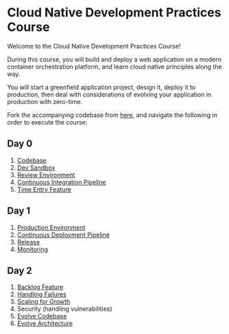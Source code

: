 # Cloud Native Development Practices Course

Welcome to the Cloud Native Development Practices Course!

During this course,
you will build and deploy a web application on a modern container
orchestration platform,
and learn cloud native principles along the way.

You will start a greenfield application project,
design it,
deploy it to production,
then deal with considerations of evolving your application in production
with zero-time.

Fork the accompanying codebase from
[here](https://github.com/platform-acceleration-lab/tracker.git),
and navigate the following in order to execute the course:

## Day 0

1.  [Codebase](./day-0/1-codebase.md)
1.  [Dev Sandbox](./day-0/2-dev-sandbox.md)
1.  [Review Environment](./day-0/3-review-environment.md)
1.  [Continuous Integration Pipeline](./day-0/4-ci-pipeline.md)
1.  [Time Entry Feature](./day-0/5-time-entry-feature.md)

## Day 1

1.  [Production Environment](./day-1/1-bootstrap-production-environment.md)
1.  [Continuous Deployment Pipeline](./day-1/2-cd-pipeline.md)
1.  [Release](./day-1/3-release.md)
1.  [Monitoring](./day-1/4-monitoring.md)

## Day 2

1.  [Backlog Feature](./day-2/1-backlog-feature.md)
1.  [Handling Failures](./day-2/2-handling-failures.md)
1.  [Scaling for Growth](./day-2/3-scaling-for-growth.md)
2.  Security (handling vulnerabilities)
3.  [Evolve Codebase](./day-2/4-evolve-codebase.md)
4.  [Evolve Architecture](./day-2/5-evolve-architecture.md)

